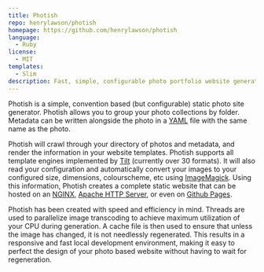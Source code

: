 ```yaml
---
title: Photish
repo: henrylawson/photish
homepage: https://github.com/henrylawson/photish
language:
  - Ruby
license:
  - MIT
templates:
  - Slim
description: Fast, simple, configurable photo portfolio website generator.
---
```


Photish is a simple, convention based (but configurable) static photo site generator. Photish allows you to group your photo collections by folder. Metadata can be written alongside the photo in a [YAML](https://yaml.org/) file with the same name as the photo.

Photish will crawl through your directory of photos and metadata, and render the information in your website templates. Photish supports all template engines implemented by [Tilt](https://github.com/rtomayko/tilt) (currently over 30 formats). It will also read your configuration and automatically convert your images to your configured size, dimensions, colourscheme, etc using [ImageMagick](https://www.imagemagick.org/script/index.php). Using this information, Photish creates a complete static website that can be hosted on an [NGINX](https://nginx.org/), [Apache HTTP Server](https://httpd.apache.org/), or even on [Github Pages](https://pages.github.com/).

Photish has been created with speed and efficiency in mind. Threads are used to parallelize image transcoding to achieve maximum utilization of your CPU during generation. A cache file is then used to ensure that unless the image has changed, it is not needlessly regenerated. This results in a responsive and fast local development environment, making it easy to perfect the design of your photo based website without having to wait for regeneration.
